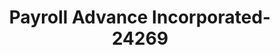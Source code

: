 ---
f_zip-code: 64683
f_state-code: MO
title: Payroll Advance Incorporated-24269
f_phone: 660-359-8888
f_city-only: Trenton
f_address: 1838 E 9th Street Trenton
f_location-unique-id: '24269'
slug: payroll-advance-incorporated-24269
updated-on: '2024-05-30T13:46:58.046Z'
created-on: '2024-05-30T13:36:59.803Z'
published-on: '2024-05-30T13:54:32.469Z'
f_city-state: cms/city/trenton-mo.md
f_company: cms/company/payroll-advance-incorporated.md
f_state: cms/state/missouri.md
layout: '[payday-loan].html'
tags: payday-loan
---
